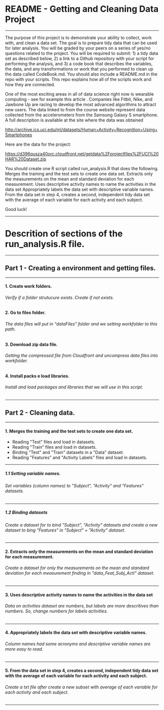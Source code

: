 
# README - Getting and Cleaning Data Project

***

The purpose of this project is to demonstrate your ability to collect, work with, and clean a data set. The goal is to prepare tidy data that can be used for later analysis. You will be graded by your peers on a series of yes/no questions related to the project. You will be required to submit: 1) a tidy data set as described below, 2) a link to a Github repository with your script for performing the analysis, and 3) a code book that describes the variables, the data, and any transformations or work that you performed to clean up the data called CodeBook.md. You should also include a README.md in the repo with your scripts. This repo explains how all of the scripts work and how they are connected.  

One of the most exciting areas in all of data science right now is wearable computing - see for example this article . Companies like Fitbit, Nike, and Jawbone Up are racing to develop the most advanced algorithms to attract new users. The data linked to from the course website represent data collected from the accelerometers from the Samsung Galaxy S smartphone. A full description is available at the site where the data was obtained

http://archive.ics.uci.edu/ml/datasets/Human+Activity+Recognition+Using+Smartphones 

Here are the data for the project: 

https://d396qusza40orc.cloudfront.net/getdata%2Fprojectfiles%2FUCI%20HAR%20Dataset.zip 

 You should create one R script called run_analysis.R that does the following. 
Merges the training and the test sets to create one data set.
Extracts only the measurements on the mean and standard deviation for each measurement. 
Uses descriptive activity names to name the activities in the data set
Appropriately labels the data set with descriptive variable names. 
From the data set in step 4, creates a second, independent tidy data set with the average of each variable for each activity and each subject.

Good luck!

***

# Descrition of sections of the run_analysis.R file.

***

## Part 1 - Creating a environment and getting files.

***

#### 1. Create work folders.
###### Verify if a folder strutucure exists. Create if not exists. 

#### 2. Go to files folder.
###### The data files will put in "dataFiles" folder and we setting workfolder to this path.

#### 3. Download zip data file.
###### Getting the compressed file from Cloudfront and uncompress data files into workfolder.

#### 4. Install packs e load libraries.
###### Install and load packages and libraries that we will use in this script.

***

## Part 2 - Cleaning data.

***


#### 1. Merges the training and the test sets to create one data set.
+ Reading "Test" files and load in datasets.
+ Reading "Train" files and load in datasets.
+ Binding "Test" and "Train" datasets in a "Data" dataset.
+ Reading "Features" and "Activity Labels" files and load in datasets.

***

##### 1.1 Setting variable names.
###### Set variables (column names) to "Subject", "Activity" and "Features" datasets.

***

##### 1.2  Binding datasets
###### Create a dataset for to bind "Subject", "Activity" datasets and create a new dataset to bing "Features" in "Subject" + "Activity" dataset.

***

#### 2. Extracts only the measurements on the mean and standard deviation for each measurement.
###### Create a dataset for only the measurements on the mean and standard deviation for each measurement finding in "data_Feat_Subj_Acti" dataset.

***

#### 3. Uses descriptive activity names to name the activities in the data set
###### Data on activities dataset are numbers, but labels are more descritives than numbers. So, change numbers for labels activities.

***

#### 4. Appropriately labels the data set with descriptive variable names.
###### Column names had some acronyms and descriptive variable names are more easy to read. 

***

#### 5. From the data set in step 4, creates a second, independent tidy data set with the average of each variable for each activity and each subject.
###### Create a txt file after create a new subset with average of each variable for each activity and each subject.

***
